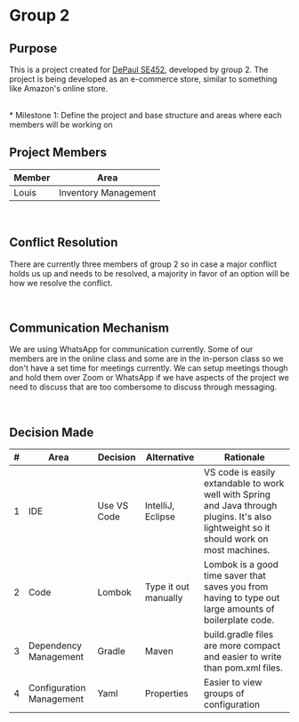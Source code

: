 # Group 2

## Purpose
This is a project created for [DePaul SE452](http://www.cdm.depaul.edu/academics/pages/courseinfo.aspx?Subject=SE&CatalogNbr=452), developed by group 2. The project is being developed as an e-commerce store, similar to something like Amazon's online store.

<br>
* Milestone 1: Define the project and base structure and areas where each members will be working on

## Project Members

| Member | Area  |
| ----------- | ----------- 
| Louis | Inventory Management |



<br/>

## Conflict Resolution
There are currently three members of group 2 so in case a major conflict holds us up and needs to be resolved, a majority in favor of an option will be how we resolve the conflict.

<br/>

## Communication Mechanism
We are using WhatsApp for communication currently. Some of our members are in the online class and some are in the in-person class so we don't have a set time for meetings currently. We can setup meetings though and hold them over Zoom or WhatsApp if we have aspects of the project we need to discuss that are too combersome to discuss through messaging.

<br/>

## Decision Made
| # | Area  | Decision | Alternative | Rationale
| ----------- | ----------- | --- | --- |--- |
| 1| IDE | Use VS Code |IntelliJ, Eclipse | VS code is easily extandable to work well with Spring and Java through plugins. It's also lightweight so it should work on most machines.
| 2 | Code  | Lombok | Type it out manually | Lombok is a good time saver that saves you from having to type out large amounts of boilerplate code.
| 3 | Dependency Management  | Gradle | Maven | build.gradle files are more compact and easier to write than pom.xml files.
| 4 | Configuration Management  | Yaml | Properties | Easier to view groups of configuration

